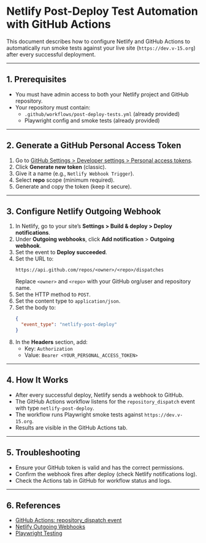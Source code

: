 # Netlify Post-Deploy Test Automation with GitHub Actions

This document describes how to configure Netlify and GitHub Actions to automatically run smoke tests against your live site (`https://dev.v-15.org`) after every successful deployment.

---

## 1. Prerequisites
- You must have admin access to both your Netlify project and GitHub repository.
- Your repository must contain:
  - `.github/workflows/post-deploy-tests.yml` (already provided)
  - Playwright config and smoke tests (already provided)

---

## 2. Generate a GitHub Personal Access Token
1. Go to [GitHub Settings > Developer settings > Personal access tokens](https://github.com/settings/tokens).
2. Click **Generate new token** (classic).
3. Give it a name (e.g., `Netlify Webhook Trigger`).
4. Select **repo** scope (minimum required).
5. Generate and copy the token (keep it secure).

---

## 3. Configure Netlify Outgoing Webhook
1. In Netlify, go to your site’s **Settings > Build & deploy > Deploy notifications**.
2. Under **Outgoing webhooks**, click **Add notification** > **Outgoing webhook**.
3. Set the event to **Deploy succeeded**.
4. Set the URL to:
   ```
   https://api.github.com/repos/<owner>/<repo>/dispatches
   ```
   Replace `<owner>` and `<repo>` with your GitHub org/user and repository name.
5. Set the HTTP method to `POST`.
6. Set the content type to `application/json`.
7. Set the body to:
   ```json
   {
     "event_type": "netlify-post-deploy"
   }
   ```
8. In the **Headers** section, add:
   - Key: `Authorization`
   - Value: `Bearer <YOUR_PERSONAL_ACCESS_TOKEN>`

---

## 4. How It Works
- After every successful deploy, Netlify sends a webhook to GitHub.
- The GitHub Actions workflow listens for the `repository_dispatch` event with type `netlify-post-deploy`.
- The workflow runs Playwright smoke tests against `https://dev.v-15.org`.
- Results are visible in the GitHub Actions tab.

---

## 5. Troubleshooting
- Ensure your GitHub token is valid and has the correct permissions.
- Confirm the webhook fires after deploy (check Netlify notifications log).
- Check the Actions tab in GitHub for workflow status and logs.

---

## 6. References
- [GitHub Actions: repository_dispatch event](https://docs.github.com/en/actions/using-workflows/events-that-trigger-workflows#repository_dispatch)
- [Netlify Outgoing Webhooks](https://docs.netlify.com/configure-builds/build-hooks/#outgoing-webhooks)
- [Playwright Testing](https://playwright.dev/docs/intro)
